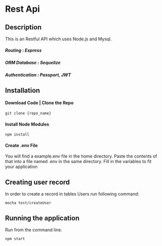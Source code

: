 # Rest Api

## Description
This is an Restful API which uses Node.js and Mysql. 

##### Routing         : Express
##### ORM Database    : Sequelize
##### Authentication  : Passport, JWT

## Installation

#### Download Code | Clone the Repo

```
git clone {repo_name}
```

#### Install Node Modules
```
npm install
```

#### Create .env File
You will find a example.env file in the home directory. Paste the contents of that into a file named .env in the same directory. 
Fill in the variables to fit your application

## Creating user record 
In order to create a record in tables Users run following command:
```
mocha test/createUser
```

##  Running the application

Run from the command line.
```
npm start
```
